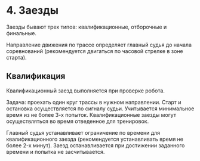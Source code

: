 # 4. Заезды

Заезды бывают трех типов: квалификационные, отборочные и финальные.

Направление движения по трассе определяет главный судья до начала соревнований (рекомендуется двигаться по часовой стрелке в зоне старта).

## Квалификация

Квалификационный заезд выполняется при проверке робота.

Задача: проехать один круг трассы в нужном направлении. Старт и остановка осуществляется по сигналу судьи. Учитывается минимальное время из не более 3-х попыток. Квалификационные заезды могут осуществляться во время отведенное для тренировок.

Главный судья устанавливает ограничение по времени для квалификационного заезда (рекомендуется устанавливать время не более 2-х минут). Заезд останавливается при достижении заданного времени и попытка не засчитывается.
